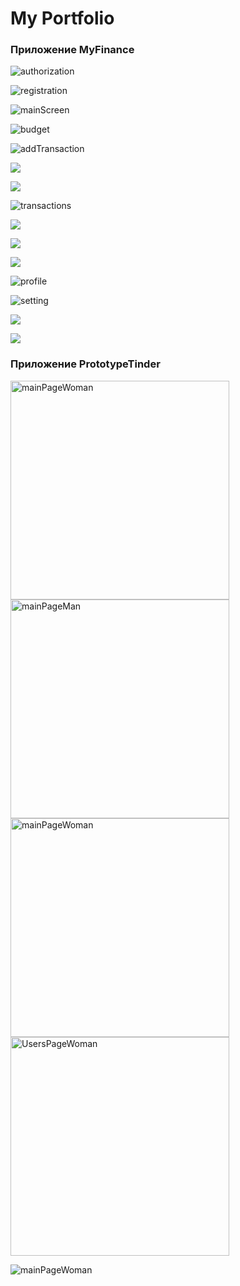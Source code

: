 # My Portfolio

### Приложение MyFinance

![authorization](/Apps%20Images/MyFinanceApp/Снимок%20экрана%202024-06-04%20в%2004.36.58.png)

![registration](/Apps%20Images/MyFinanceApp/Снимок%20экрана%202024-06-04%20в%2004.45.47.png)

![mainScreen](/Apps%20Images/MyFinanceApp/Снимок%20экрана%202024-06-04%20в%2000.13.10%20(2).png)

![budget](/Apps%20Images/MyFinanceApp/Снимок%20экрана%202024-06-04%20в%2001.49.20-2.png)

![addTransaction](/Apps%20Images/MyFinanceApp/Снимок%20экрана%202024-06-04%20в%2001.43.31-2.png)

![](/Apps%20Images/MyFinanceApp/Снимок%20экрана%202024-06-04%20в%2000.55.28.png)

![](/Apps%20Images/MyFinanceApp/)

![transactions](/Apps%20Images/MyFinanceApp/Снимок%20экрана%202024-06-04%20в%2000.49.01.png)


![](/Apps%20Images/MyFinanceApp/Снимок%20экрана%202024-06-04%20в%2000.54.21%20(1).png)

![](/Apps%20Images/MyFinanceApp/Снимок%20экрана%202024-06-04%20в%2000.46.45.png)

![](/Apps%20Images/MyFinanceApp/Снимок%20экрана%202024-06-04%20в%2000.46.31.png)

![profile](/Apps%20Images/MyFinanceApp/Снимок%20экрана%202024-06-04%20в%2000.43.59-2.png)

![setting](/Apps%20Images/MyFinanceApp/Снимок%20экрана%202024-06-04%20в%2000.43.00.png)

![](/Apps%20Images/MyFinanceApp/Снимок%20экрана%202024-06-04%20в%2000.43.59-2.png)

![](/Apps%20Images/MyFinanceApp/snapedit_1717452787046.png)


### Приложение PrototypeTinder

<img src="/Apps%20Images/PrototypeTinder/MainPageWoman.png" alt="mainPageWoman" width="350">

<img src="/Apps%20Images/PrototypeTinder/UsersPageMan.png" alt="mainPageMan" width="350">

<img src="/Apps%20Images/PrototypeTinder/MainPageWoman.png" alt="mainPageWoman" width="350">

<img src="/Apps%20Images/PrototypeTinder/UsersPageWoman.png" alt="UsersPageWoman" width="350">



![mainPageWoman](/Apps%20Images/PrototypeTinder/UsersPageMan.png)
